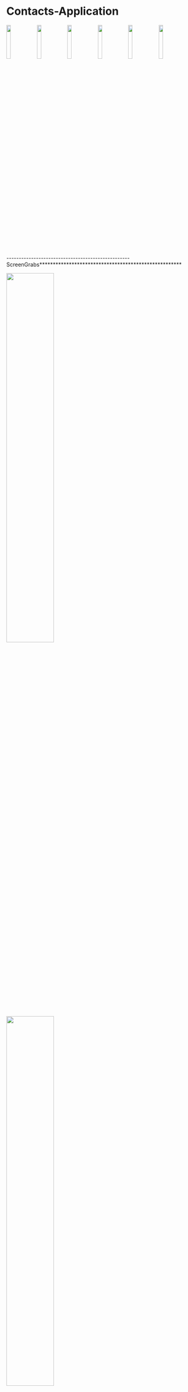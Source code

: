 # Contacts-Application
<img src="https://cloud.githubusercontent.com/assets/4307137/10105283/251b6868-63ae-11e5-9918-b789d9d682ec.png" width="15%"></img> <img src="https://cloud.githubusercontent.com/assets/4307137/10105290/2a183f3a-63ae-11e5-9380-50d9f6d8afd6.png" width="15%"></img> <img src="https://cloud.githubusercontent.com/assets/4307137/10105284/26aa7ad4-63ae-11e5-88b7-bc523a095c9f.png" width="15%"></img> <img src="https://cloud.githubusercontent.com/assets/4307137/10105288/28698fae-63ae-11e5-8ba7-a62360a8e8a7.png" width="15%"></img> <img src="https://cloud.githubusercontent.com/assets/4307137/10105283/251b6868-63ae-11e5-9918-b789d9d682ec.png" width="15%"></img> <img src="https://cloud.githubusercontent.com/assets/4307137/10105290/2a183f3a-63ae-11e5-9380-50d9f6d8afd6.png" width="15%"></img> 

--------------------------------------------------ScreenGrabs*****************************************************

<img src="http://bollywoodguitartabs.in/wp-content/uploads/2019/11/1.Screenshot-2019-11-16-08.30.33.jpg" width="49.7%"></img>
<img src="http://bollywoodguitartabs.in/wp-content/uploads/2019/11/2.Screenshot-2019-11-16-08.29.30.jpg" width="49.7%"></img>
<img src="http://bollywoodguitartabs.in/wp-content/uploads/2019/11/3.Screenshot-2019-11-16-08.30.18.jpg" width="100%"></img>

Loads, stores, adds, deletes, updates Contact information; a desktop application.
